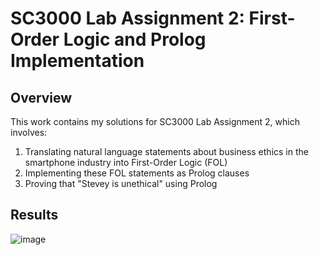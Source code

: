 # SC3000 Lab Assignment 2: First-Order Logic and Prolog Implementation

## Overview  
This work contains my solutions for SC3000 Lab Assignment 2, which involves:  
1. Translating natural language statements about business ethics in the smartphone industry into First-Order Logic (FOL)  
2. Implementing these FOL statements as Prolog clauses  
3. Proving that "Stevey is unethical" using Prolog

## Results
![image](https://github.com/user-attachments/assets/f9487127-fbf3-4e7b-9c27-c3054d144c4c)
